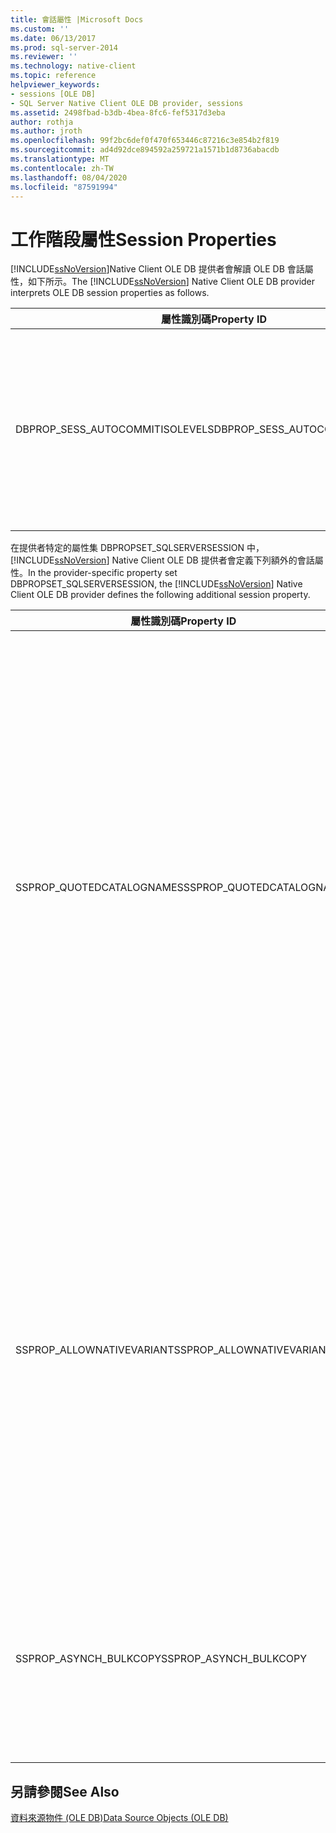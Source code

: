 ```yaml
---
title: 會話屬性 |Microsoft Docs
ms.custom: ''
ms.date: 06/13/2017
ms.prod: sql-server-2014
ms.reviewer: ''
ms.technology: native-client
ms.topic: reference
helpviewer_keywords:
- sessions [OLE DB]
- SQL Server Native Client OLE DB provider, sessions
ms.assetid: 2498fbad-b3db-4bea-8fc6-fef5317d3eba
author: rothja
ms.author: jroth
ms.openlocfilehash: 99f2bc6def0f470f653446c87216c3e854b2f819
ms.sourcegitcommit: ad4d92dce894592a259721a1571b1d8736abacdb
ms.translationtype: MT
ms.contentlocale: zh-TW
ms.lasthandoff: 08/04/2020
ms.locfileid: "87591994"
---
```

# <a name="session-properties"></a><span data-ttu-id="41971-102">工作階段屬性</span><span class="sxs-lookup"><span data-stu-id="41971-102">Session Properties</span></span>
  <span data-ttu-id="41971-103">[!INCLUDE[ssNoVersion](../../includes/ssnoversion-md.md)]Native Client OLE DB 提供者會解讀 OLE DB 會話屬性，如下所示。</span><span class="sxs-lookup"><span data-stu-id="41971-103">The [!INCLUDE[ssNoVersion](../../includes/ssnoversion-md.md)] Native Client OLE DB provider interprets OLE DB session properties as follows.</span></span>  
  
|<span data-ttu-id="41971-104">屬性識別碼</span><span class="sxs-lookup"><span data-stu-id="41971-104">Property ID</span></span>|<span data-ttu-id="41971-105">描述</span><span class="sxs-lookup"><span data-stu-id="41971-105">Description</span></span>|  
|-----------------|-----------------|  
|<span data-ttu-id="41971-106">DBPROP_SESS_AUTOCOMMITISOLEVELS</span><span class="sxs-lookup"><span data-stu-id="41971-106">DBPROP_SESS_AUTOCOMMITISOLEVELS</span></span>|<span data-ttu-id="41971-107">[!INCLUDE[ssNoVersion](../../includes/ssnoversion-md.md)]除了混亂層級 DBPROPVAL_TI_CHAOS 以外，Native Client OLE DB 提供者支援所有的自動認可交易隔離等級。</span><span class="sxs-lookup"><span data-stu-id="41971-107">The [!INCLUDE[ssNoVersion](../../includes/ssnoversion-md.md)] Native Client OLE DB provider supports all autocommit transaction isolation levels with the exception of the chaos level DBPROPVAL_TI_CHAOS.</span></span>|  
  
 <span data-ttu-id="41971-108">在提供者特定的屬性集 DBPROPSET_SQLSERVERSESSION 中， [!INCLUDE[ssNoVersion](../../includes/ssnoversion-md.md)] Native Client OLE DB 提供者會定義下列額外的會話屬性。</span><span class="sxs-lookup"><span data-stu-id="41971-108">In the provider-specific property set DBPROPSET_SQLSERVERSESSION, the [!INCLUDE[ssNoVersion](../../includes/ssnoversion-md.md)] Native Client OLE DB provider defines the following additional session property.</span></span>  
  
|<span data-ttu-id="41971-109">屬性識別碼</span><span class="sxs-lookup"><span data-stu-id="41971-109">Property ID</span></span>|<span data-ttu-id="41971-110">描述</span><span class="sxs-lookup"><span data-stu-id="41971-110">Description</span></span>|  
|-----------------|-----------------|  
|<span data-ttu-id="41971-111">SSPROP_QUOTEDCATALOGNAMES</span><span class="sxs-lookup"><span data-stu-id="41971-111">SSPROP_QUOTEDCATALOGNAMES</span></span>|<span data-ttu-id="41971-112">輸入：VT_BOOL</span><span class="sxs-lookup"><span data-stu-id="41971-112">Type: VT_BOOL</span></span><br /><br /> <span data-ttu-id="41971-113">R/W︰讀取/寫入</span><span class="sxs-lookup"><span data-stu-id="41971-113">R/W: Read/write</span></span><br /><br /> <span data-ttu-id="41971-114">預設值：VARIANT_FALSE</span><span class="sxs-lookup"><span data-stu-id="41971-114">Default: VARIANT_FALSE</span></span><br /><br /> <span data-ttu-id="41971-115">描述：CATALOG 限制中允許引號識別碼。</span><span class="sxs-lookup"><span data-stu-id="41971-115">Description: Quoted identifiers allowed in CATALOG restriction.</span></span><br /><br /> <span data-ttu-id="41971-116">VARIANT_TRUE：辨識出引號識別碼有提供分散式查詢支援之結構描述資料列集的目錄限制。</span><span class="sxs-lookup"><span data-stu-id="41971-116">VARIANT_TRUE: Quoted identifiers are recognized for a catalog restriction for the schema rowsets that supply distributed query support.</span></span><br /><br /> <span data-ttu-id="41971-117">VARIANT_FALSE：未辨識出引號識別碼有提供分散式查詢支援之結構描述資料列集的目錄限制。</span><span class="sxs-lookup"><span data-stu-id="41971-117">VARIANT_FALSE: Quoted identifiers are not recognized for a catalog restriction for the schema rowsets that supply distributed query support.</span></span><br /><br /> <span data-ttu-id="41971-118">如需提供分散式查詢支援之結構描述資料列集的詳細資訊，請參閱[結構描述資料列集中的分散式查詢支援](../native-client/ole-db/schema-rowsets-distributed-query-support.md)。</span><span class="sxs-lookup"><span data-stu-id="41971-118">For more information about schema rowsets that supply distributed query support, see [Distributed Query Support in Schema Rowsets](../native-client/ole-db/schema-rowsets-distributed-query-support.md).</span></span>|  
|<span data-ttu-id="41971-119">SSPROP_ALLOWNATIVEVARIANT</span><span class="sxs-lookup"><span data-stu-id="41971-119">SSPROP_ALLOWNATIVEVARIANT</span></span>|<span data-ttu-id="41971-120">輸入：VT_BOOL</span><span class="sxs-lookup"><span data-stu-id="41971-120">Type: VT_BOOL</span></span><br /><br /> <span data-ttu-id="41971-121">R/W：讀取/寫入</span><span class="sxs-lookup"><span data-stu-id="41971-121">R/W: Read/Write</span></span><br /><br /> <span data-ttu-id="41971-122">預設值：VARIANT_FALSE</span><span class="sxs-lookup"><span data-stu-id="41971-122">Default: VARIANT_FALSE</span></span><br /><br /> <span data-ttu-id="41971-123">描述：決定所提取的資料是否為 DBTYPE_VARIANT 或 DBTYPE_SQLVARIANT。</span><span class="sxs-lookup"><span data-stu-id="41971-123">Description: Determines if the data fetched in is as DBTYPE_VARIANT or DBTYPE_SQLVARIANT.</span></span><br /><br /> <span data-ttu-id="41971-124">VARIANT_TRUE：資料行類型是以 DBTYPE_SQLVARIANT 傳回，在此種情況下，緩衝區會保存 SSVARIANT 結構。</span><span class="sxs-lookup"><span data-stu-id="41971-124">VARIANT_TRUE: Column type is returned as DBTYPE_SQLVARIANT in which case the buffer will hold SSVARIANT structure.</span></span><br /><br /> <span data-ttu-id="41971-125">VARIANT_FALSE：資料行類型是以 DBTYPE_VARIANT 傳回，而且緩衝區將具有 VARIANT 結構。</span><span class="sxs-lookup"><span data-stu-id="41971-125">VARIANT_FALSE: Column type is returned as DBTYPE_VARIANT and the buffer will have VARIANT structure.</span></span>|  
|<span data-ttu-id="41971-126">SSPROP_ASYNCH_BULKCOPY</span><span class="sxs-lookup"><span data-stu-id="41971-126">SSPROP_ASYNCH_BULKCOPY</span></span>|<span data-ttu-id="41971-127">若要使用非同步模式，請在呼叫 BCPExec 方法之前將提供者特有的工作階段屬性 SSPROP_ASYNCH_BULKCOPY 設定為 VARIANT_TRUE。</span><span class="sxs-lookup"><span data-stu-id="41971-127">To use asynchronous mode, set the provider specific session property SSPROP_ASYNCH_BULKCOPY to VARIANT_TRUE before calling the BCPExec method.</span></span> <span data-ttu-id="41971-128">DBPROPSET_SQLSERVERSESSION 屬性集中有提供這個屬性。</span><span class="sxs-lookup"><span data-stu-id="41971-128">This property is available in the DBPROPSET_SQLSERVERSESSION property set.</span></span>|  
  
## <a name="see-also"></a><span data-ttu-id="41971-129">另請參閱</span><span class="sxs-lookup"><span data-stu-id="41971-129">See Also</span></span>  
 [<span data-ttu-id="41971-130">資料來源物件 &#40;OLE DB&#41;</span><span class="sxs-lookup"><span data-stu-id="41971-130">Data Source Objects &#40;OLE DB&#41;</span></span>](data-source-objects-ole-db.md)  
  
  
